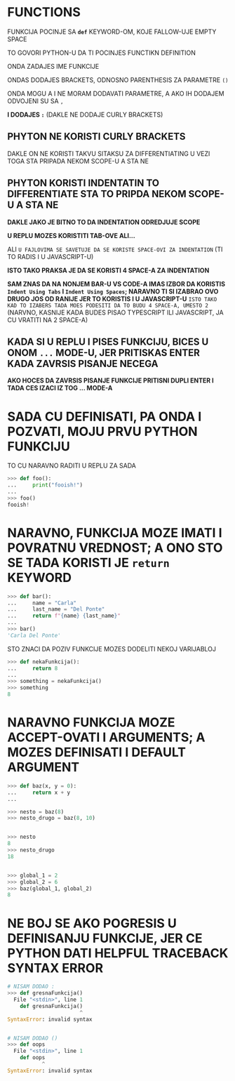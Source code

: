 # FUNCTIONS

FUNKCIJA POCINJE SA **`def`** KEYWORD-OM, KOJE FALLOW-UJE EMPTY SPACE **` `**

TO GOVORI PYTHON-U DA TI POCINJES FUNCTIKN DEFINITION

ONDA ZADAJES IME FUNKCIJE

ONDAS DODAJES BRACKETS, ODNOSNO PARENTHESIS ZA PARAMETRE `()`

ONDA MOGU A I NE MORAM DODAVATI PARAMETRE, A AKO IH DODAJEM ODVOJENI SU SA `,`

**I DODAJES `:`** (DAKLE NE DODAJE CURLY BRACKETS)

## PHYTON NE KORISTI CURLY BRACKETS

DAKLE ON NE KORISTI TAKVU SITAKSU ZA DIFFERENTIATING U VEZI TOGA STA PRIPADA NEKOM SCOPE-U A STA NE

## PHYTON KORISTI INDENTATIN TO DIFFERENTIATE STA TO PRIPDA NEKOM SCOPE-U A STA NE

**DAKLE JAKO JE BITNO TO DA INDENTATION ODREDJUJE SCOPE**

**U REPLU MOZES KORISTITI TAB-OVE ALI...**

ALI `U FAJLOVIMA SE SAVETUJE DA SE KORISTE SPACE-OVI ZA INDENTATION` (TI TO RADIS I U JAVASCRIPT-U)

**ISTO TAKO PRAKSA JE DA SE KORISTI 4 SPACE-A ZA INDENTATION**

**SAM ZNAS DA NA NONJEM BAR-U VS CODE-A IMAS IZBOR DA KORISTIS `Indent Using Tabs` I `Indent Using Spaces`; NARAVNO TI SI IZABRAO OVO DRUGO JOS OD RANIJE JER TO KORISTIS I U JAVASCRIPT-U** `ISTO TAKO KAD TO IZABERS TADA MOES PODESITI DA TO BUDU 4 SPACE-A, UMESTO 2` (NARVNO, KASNIJE KADA BUDES PISAO TYPESCRIPT ILI JAVASCRIPT, JA CU VRATITI NA 2 SPACE-A)

## KADA SI U REPLU I PISES FUNKCIJU, BICES U ONOM `...` MODE-U, JER PRITISKAS ENTER KADA ZAVRSIS PISANJE NECEGA

**AKO HOCES DA ZAVRSIS PISANJE FUNKCIJE PRITISNI DUPLI ENTER I TADA CES IZACI IZ TOG ... MODE-A**

# SADA CU DEFINISATI, PA ONDA I POZVATI, MOJU PRVU PYTHON FUNKCIJU

TO CU NARAVNO RADITI U REPLU ZA SADA

```py
>>> def foo():
...     print("fooish!")
... 
>>> foo()
fooish!
```

# NARAVNO, FUNKCIJA MOZE IMATI I POVRATNU VREDNOST; A ONO STO SE TADA KORISTI JE `return` KEYWORD

```py
>>> def bar():
...     name = "Carla"
...     last_name = "Del Ponte"
...     return f"{name} {last_name}"
... 
>>> bar()
'Carla Del Ponte'

```

STO ZNACI DA POZIV FUNKCIJE MOZES DODELITI NEKOJ VARIJABLOJ

```py
>>> def nekaFunkcija():
...     return 8
... 
>>> something = nekaFunkcija()
>>> something
8
```

# NARAVNO FUNKCIJA MOZE ACCEPT-OVATI I ARGUMENTS; A MOZES DEFINISATI I DEFAULT ARGUMENT

```py
>>> def baz(x, y = 0):
...     return x + y
... 

>>> nesto = baz(8)
>>> nesto_drugo = baz(8, 10)


>>> nesto
8
>>> nesto_drugo
18


>>> global_1 = 2
>>> global_2 = 6
>>> baz(global_1, global_2)
8


```

# NE BOJ SE AKO POGRESIS U DEFINISANJU FUNKCIJE, JER CE PYTHON DATI HELPFUL TRACEBACK SYNTAX ERROR

```py
# NISAM DODAO :
>>> def gresnaFunkcija()
  File "<stdin>", line 1
    def gresnaFunkcija()
                       ^
SyntaxError: invalid syntax


# NISAM DODAO ()
>>> def oops
  File "<stdin>", line 1
    def oops
           ^
SyntaxError: invalid syntax

```